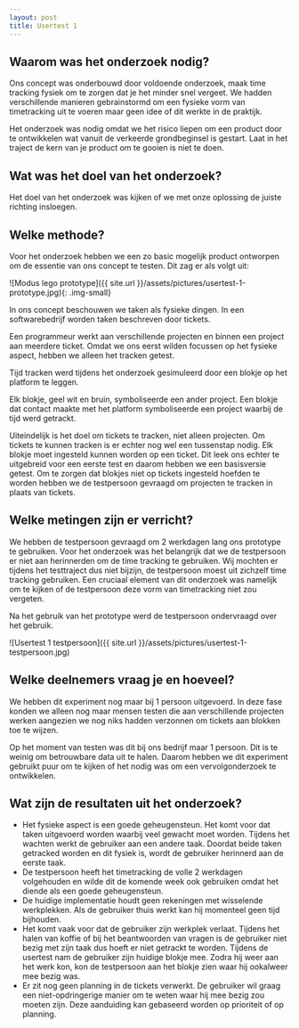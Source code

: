 ```yaml
---
layout: post
title: Usertest 1
---
```


## Waarom was het onderzoek nodig?
Ons concept was onderbouwd door voldoende onderzoek, maak time tracking fysiek om te zorgen dat je het minder snel vergeet. We hadden verschillende manieren gebrainstormd om een fysieke vorm van timetracking uit te voeren maar geen idee of dit werkte in de praktijk.


Het onderzoek was nodig omdat we het risico liepen om een product door te ontwikkelen wat vanuit de verkeerde grondbeginsel is gestart. Laat in het traject de kern van je product om te gooien is niet te doen.


## Wat was het doel van het onderzoek?
Het doel van het onderzoek was kijken of we met onze oplossing de juiste richting insloegen.


## Welke methode?
Voor het onderzoek hebben we een zo basic mogelijk product ontworpen om de essentie van ons concept te testen.  Dit zag er als volgt uit:


![Modus lego prototype]({{ site.url }}/assets/pictures/usertest-1-prototype.jpg){: .img-small}


In ons concept beschouwen we taken als fysieke dingen. In een softwarebedrijf worden taken beschreven door tickets.


Een programmeur werkt aan verschillende projecten en binnen een project aan meerdere ticket. Omdat we ons eerst wilden focussen op het fysieke aspect, hebben we alleen het tracken getest.


Tijd tracken werd tijdens het onderzoek gesimuleerd door een blokje op het platform te leggen.


Elk blokje, geel wit en bruin, symboliseerde een ander project. Een blokje dat contact maakte met het platform symboliseerde een project waarbij de tijd werd getrackt.


Uiteindelijk is het doel om tickets te tracken, niet alleen projecten. Om tickets te kunnen tracken is er echter nog wel een tussenstap nodig. Elk blokje moet ingesteld kunnen worden op een ticket. Dit leek ons echter te uitgebreid voor een eerste test en daarom hebben we een basisversie getest. Om te zorgen dat blokjes niet op tickets ingesteld hoefden te worden hebben we de testpersoon gevraagd om projecten te tracken in plaats van tickets.


## Welke metingen zijn er verricht?
We hebben de testpersoon gevraagd om 2 werkdagen lang ons prototype te gebruiken. Voor het onderzoek was het belangrijk dat we de testpersoon er niet aan herinnerden om de time tracking te gebruiken. 
Wij mochten er tijdens het testtraject dus niet bijzijn, de testpersoon moest uit zichzelf time tracking gebruiken. Een cruciaal element van dit onderzoek was namelijk om te kijken of de testpersoon deze vorm van timetracking niet zou vergeten.


Na het gebruik van het prototype werd de testpersoon ondervraagd over het gebruik.


![Usertest 1 testpersoon]({{ site.url }}/assets/pictures/usertest-1-testpersoon.jpg)


## Welke deelnemers vraag je en hoeveel?
We hebben dit experiment nog maar bij 1 persoon uitgevoerd. In deze fase konden we alleen nog maar mensen testen die aan verschillende projecten werken aangezien we nog niks hadden verzonnen om tickets aan blokken toe te wijzen.


Op het moment van testen was dit bij ons bedrijf maar 1 persoon. Dit is te weinig om betrouwbare data uit te halen. Daarom hebben we dit experiment gebruikt puur om te kijken of het nodig was om een vervolgonderzoek te ontwikkelen.


## Wat zijn de resultaten uit het onderzoek?
- Het fysieke aspect is een goede geheugensteun. Het komt voor dat taken uitgevoerd worden waarbij veel gewacht moet worden. Tijdens het wachten werkt de gebruiker aan een andere taak. Doordat beide taken getracked worden en dit fysiek is, wordt de gebruiker herinnerd aan de eerste taak.
- De testpersoon heeft het timetracking de volle 2 werkdagen volgehouden en wilde dit de komende week ook gebruiken omdat het diende als een goede geheugensteun.
- De huidige implementatie houdt geen rekeningen met wisselende werkplekken. Als de gebruiker thuis werkt kan hij momenteel geen tijd bijhouden.
- Het komt vaak voor dat de gebruiker zijn werkplek verlaat. Tijdens het halen van koffie of bij het beantwoorden van vragen is de gebruiker niet bezig met zijn taak dus hoeft er niet getrackt te worden. Tijdens de usertest nam de gebruiker zijn huidige blokje mee. Zodra hij weer aan het werk kon, kon de testpersoon aan het blokje zien waar hij ookalweer mee bezig was.
- Er zit nog geen planning in de tickets verwerkt. De gebruiker wil graag een niet-opdringerige manier om te weten waar hij mee bezig zou moeten zijn. Deze aanduiding kan gebaseerd worden op prioriteit of op planning.
